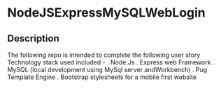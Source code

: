 # NodeJSExpressMySQLWebLogin
## Description
The following repo is intended to complete the following user story
Technology stack used included -
.   Node.Js
.   Express web Framework
.   MySQL (local development using MySql server andWorkbench)
.   Pug Template Engine
.   Bootstrap stylesheets for a mobile first website

